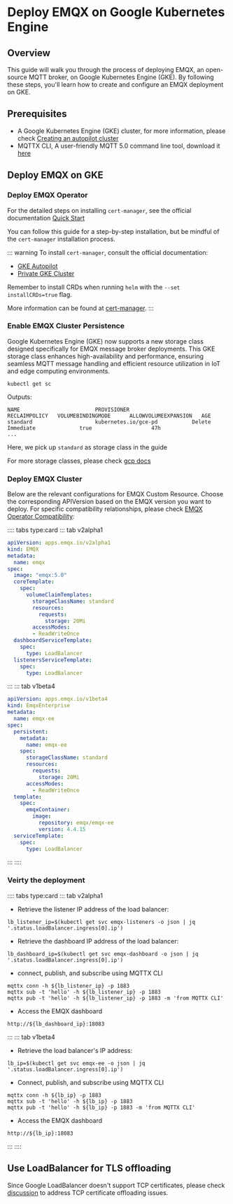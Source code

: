 # Deploy EMQX on Google Kubernetes Engine

## Overview

This guide will walk you through the process of deploying EMQX, an open-source MQTT broker, on Google Kubernetes Engine (GKE). By following these steps, you'll learn how to create and configure an EMQX deployment on GKE.

## Prerequisites

+ A Google Kubernetes Engine (GKE) cluster, for more information, please check [Creating an autopilot cluster](https://cloud.google.com/kubernetes-engine/docs/how-to/creating-an-autopilot-cluster)
+ MQTTX CLI, A user-friendly MQTT 5.0 command line tool, download it [here](https://mqttx.app/cli)


## Deploy EMQX on GKE

### Deploy EMQX Operator

For the detailed steps on installing `cert-manager`, see the official documentation [Quick Start](https://github.com/emqx/emqx-operator/blob/main/docs/en_US/getting-started/getting-started.md)

You can follow this guide for a step-by-step installation, but be mindful of the `cert-manager` installation process.

::: warning
To install `cert-manager`, consult the official documentation:

- [GKE Autopilot](https://cert-manager.io/docs/installation/compatibility/#gke-autopilot)
- [Private GKE Cluster](https://cert-manager.io/docs/installation/compatibility/#gke)

Remember to install CRDs when running `helm` with the `--set installCRDs=true` flag.

More information can be found at [cert-manager](https://cert-manager.io).
:::

### Enable EMQX Cluster Persistence

Google Kubernetes Engine (GKE) now supports a new storage class designed specifically for EMQX message broker deployments. This GKE storage class enhances high-availability and performance, ensuring seamless MQTT message handling and efficient resource utilization in IoT and edge computing environments.
```Shell
kubectl get sc
```
Outputs:
```Shell
NAME                        PROVISIONER                    RECLAIMPOLICY   VOLUMEBINDINGMODE      ALLOWVOLUMEEXPANSION   AGE
standard                    kubernetes.io/gce-pd           Delete          Immediate              true                   47h
...
```

Here, we pick up `standard` as storage class in the guide

For more storage classes, please check [gcp docs](https://cloud.google.com/kubernetes-engine/docs/concepts/persistent-volumes#storageclasses)


### Deploy EMQX Cluster

Below are the relevant configurations for EMQX Custom Resource. Choose the corresponding APIVersion based on the EMQX version you want to deploy. For specific compatibility relationships, please check [EMQX Operator Compatibility](../README.md):

:::: tabs type:card
::: tab v2alpha1

```yaml
apiVersion: apps.emqx.io/v2alpha1
kind: EMQX
metadata:
  name: emqx
spec:
  image: "emqx:5.0"
  coreTemplate:
    spec:
      volumeClaimTemplates:
        storageClassName: standard
        resources:
          requests:
            storage: 20Mi
        accessModes:
        - ReadWriteOnce
  dashboardServiceTemplate:
    spec:
      type: LoadBalancer
  listenersServiceTemplate:
    spec:
      type: LoadBalancer
```


:::
::: tab v1beta4

```yaml
apiVersion: apps.emqx.io/v1beta4
kind: EmqxEnterprise
metadata:
  name: emqx-ee
spec:
  persistent:
    metadata:
      name: emqx-ee
    spec:
      storageClassName: standard
      resources:
        requests:
          storage: 20Mi
      accessModes:
        - ReadWriteOnce
  template:
    spec:
      emqxContainer:
        image:
          repository: emqx/emqx-ee
          version: 4.4.15
  serviceTemplate:
    spec:
      type: LoadBalancer
```

:::
::::


### Veirty the deployment

:::: tabs type:card
::: tab v2alpha1

- Retrieve the listener IP address of the load balancer:
```Shell
lb_listener_ip=$(kubectl get svc emqx-listeners -o json | jq '.status.loadBalancer.ingress[0].ip')
```

- Retrieve the dashboard IP address of the load balancer:
```Shell
lb_dashboard_ip=$(kubectl get svc emqx-dashboard -o json | jq '.status.loadBalancer.ingress[0].ip')
```

- connect, publish, and subscribe using MQTTX CLI
```Shell
mqttx conn -h ${lb_listener_ip} -p 1883
mqttx sub -t 'hello' -h ${lb_listener_ip} -p 1883
mqttx pub -t 'hello' -h ${lb_listener_ip} -p 1883 -m 'from MQTTX CLI'
```

- Access the EMQX dashboard
```Shell
http://${lb_dashboard_ip}:18083
```

:::
::: tab v1beta4

- Retrieve the load balancer's IP address:
```Shell
lb_ip=$(kubectl get svc emqx-ee -o json | jq '.status.loadBalancer.ingress[0].ip')
```


- Connect, publish, and subscribe using MQTTX CLI
```Shell
mqttx conn -h ${lb_ip} -p 1883
mqttx sub -t 'hello' -h ${lb_ip} -p 1883
mqttx pub -t 'hello' -h ${lb_ip} -p 1883 -m 'from MQTTX CLI'
```

- Access the EMQX dashboard
```Shell
http://${lb_ip}:18083
```

:::
::::

## Use LoadBalancer for TLS offloading

Since Google LoadBalancer doesn't support TCP certificates, please check [discussion](https://github.com/emqx/emqx-operator/discussions/312) to address TCP certificate offloading issues.

